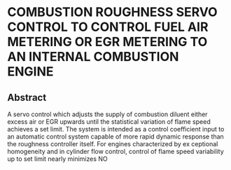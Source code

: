 # COMBUSTION ROUGHNESS SERVO CONTROL TO CONTROL FUEL AIR METERING OR EGR METERING TO AN INTERNAL COMBUSTION ENGINE

## Abstract
A servo control which adjusts the supply of combustion diluent either excess air or EGR upwards until the statistical variation of flame speed achieves a set limit. The system is intended as a control coefficient input to an automatic control system capable of more rapid dynamic response than the roughness controller itself. For engines characterized by ex ceptional homogeneity and in cylinder flow control, control of flame speed variability up to set limit nearly minimizes NO